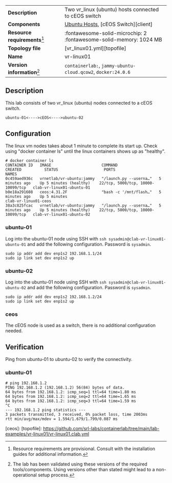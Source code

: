 |                               |                                                                        |
| ----------------------------- | ---------------------------------------------------------------------- |
| **Description**               | Two vr_linux (ubuntu) hosts connected to cEOS switch                   |
| **Components**                | [Ubuntu Hosts][ubuntu], [cEOS Switch][client]                          |
| **Resource requirements**[^1] | :fontawesome-solid-microchip: 2 <br/>:fontawesome-solid-memory: 1024 MB |
| **Topology file**             | [vr_linux01.yml][topofile]                                              |
| **Name**                      | vr-linux01                                                             |
| **Version information**[^2]   | `containerlab:`, `jammy-ubuntu-cloud.qcow2`, `docker:24.0.6`            |

## Description

This lab consists of two vr_linux (ubuntu) nodes connected to a cEOS switch.

```
ubuntu-01<---->cEOS<---->ubuntu-02
```

## Configuration

The linux vm nodes takes about 1 minute to complete its start up. Check using "docker container ls" until the linux containers shows up as "healthy".

```
# docker container ls
CONTAINER ID   IMAGE                      COMMAND                  CREATED          STATUS                    PORTS                               NAMES
0c459aed936c   vrnetlab/vr-ubuntu:jammy   "/launch.py --userna…"   5 minutes ago    Up 5 minutes (healthy)    22/tcp, 5000/tcp, 10000-10099/tcp   clab-vr-linux01-ubuntu-01
b0e18a291608   ceos:4.31.2F               "bash -c '/mnt/flash…"   5 minutes ago    Up 5 minutes                                                  clab-vr-linux01-ceos
38a3c825fcac   vrnetlab/vr-ubuntu:jammy   "/launch.py --userna…"   5 minutes ago    Up 5 minutes (healthy)    22/tcp, 5000/tcp, 10000-10099/tcp   clab-vr-linux01-ubuntu-02
```

### ubuntu-01

Log into the ubuntu-01 node using SSH with `ssh sysadmin@clab-vr-linux01-ubuntu-01` and add the following configuration. Password is `sysadmin`.

```
sudo ip addr add dev enp1s2 192.168.1.1/24
sudo ip link set dev enp1s2 up
```

### ubuntu-02

Log into the ubuntu-01 node using SSH with `ssh sysadmin@clab-vr-linux01-ubuntu-02` and add the following configuration. Password is `sysadmin`.

```
sudo ip addr add dev enp1s2 192.168.1.2/24
sudo ip link set dev enp1s2 up
```

### ceos

The cEOS node is used as a switch, there is no additional configuration needed.

## Verification

Ping from ubuntu-01 to ubuntu-02 to verify the connectivity.

### ubuntu-01

```
# ping 192.168.1.2
PING 192.168.1.2 (192.168.1.2) 56(84) bytes of data.
64 bytes from 192.168.1.2: icmp_seq=1 ttl=64 time=1.80 ms
64 bytes from 192.168.1.2: icmp_seq=2 ttl=64 time=1.65 ms
64 bytes from 192.168.1.2: icmp_seq=3 ttl=64 time=1.59 ms
^C
--- 192.168.1.2 ping statistics ---
3 packets transmitted, 3 received, 0% packet loss, time 2003ms
rtt min/avg/max/mdev = 1.594/1.679/1.799/0.087 ms
```
  
[ubuntu]: https://ubuntu.com/
[ceos]:
[topofile]: https://github.com/srl-labs/containerlab/tree/main/lab-examples/vr-linux01/vr-linux01.clab.yml

[^1]: Resource requirements are provisional. Consult with the installation guides for additional information.
[^2]: The lab has been validated using these versions of the required tools/components. Using versions other than stated might lead to a non-operational setup process.

